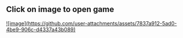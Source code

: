 
<h2>Click on image to open game</h2>
<a href="https://chandu038.github.io/Rock_Paper_Scissors/">![image](https://github.com/user-attachments/assets/7837a912-5ad0-4be9-906c-d4337a43b089)</a>
